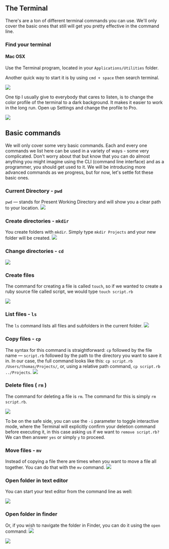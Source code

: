 ## The Terminal

There's are a ton of different terminal commands you can use. We'll only cover the basic ones that still will get you pretty effective in the command line.

### Find your terminal

#### Mac OSX

Use the Terminal program, located in your `Applications/Utilities` folder.

Another quick way to start it is by using `cmd + space` then search terminal.

![](../images/terminal_search.png)

One tip I usually give to everybody that cares to listen, is to change the color profile of the terminal to a dark background. It makes it easier to work in the long run. Open up Settings and change the profile to Pro. 

![](../images/terminal_settings.png)

## Basic commands
We will only cover some very basic commands. Each and every one commands we list here can be used in a variety of ways - some very complicated. Don't worry about that but know that you can do almost anything you might imagine using the CLI (command line interface) and as a programmer, you should get used to it. We will be introducing more advanced commands as we progress, but for now, let's settle fot these basic ones.

### Current Directory - `pwd` 
`pwd` — stands for Present Working Directory and will show you a clear path to your location.
![](../images/terminal_pwd.png)


### Create directories - `mkdir` 
You create folders with `mkdir`. Simply type `mkdir Projects` and your new folder will be created.
![](../images/terminal_mkdir.png)

### Change directories - `cd` 
![](../images/terminal_cd.png)

### Create files
The command for creating a file is called `touch`, so if we wanted to create a ruby source file called script, we would type `touch script.rb`

![](../images/terminal_touch.png)

### List files - `ls` 
The `ls` command lists all files and subfolders in the current folder.
![](../images/terminal_ls.png)

### Copy files - `cp` 
The syntax for this command is straightforward: `cp` followed by the file name — `script.rb` followed by the path to the directory you want to save it in. In our case, the full command looks like this: `cp script.rb /Users/thomas/Projects/`, or, using a relative path command, `cp script.rb ../Projects`. 
![](../images/terminal_cp.png)

### Delete files ( `rm` )
The command for deleting a file is `rm`. The command for this is simply `rm script.rb`.

![](../images/terminal_rm.png)

To be on the safe side, you can use the `-i` parameter to toggle interactive mode, where the Terminal will explicitly confirm your deletion command before executing it, in this case asking us if we want to `remove script.rb?` We can then answer `yes` or simply `y` to proceed.

### Move files - `mv`
Instead of copying a file there are times when you want to move a file all together. You can do that with the `mv` command. 
![](../images/terminal_mv.png)

### Open folder in text editor
You can start your text editor from the command line as well:

![](../images/terminal_atom.png)

### Open folder in finder
Or, if you wish to navigate the folder in Finder, you can do it using the `open` command:
![](../images/terminal_open.png)

![](../images/terminal_open_in_finder.png)

